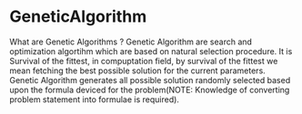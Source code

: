 # GeneticAlgorithm

What are Genetic Algorithms ?
	Genetic Algorithm are search and optimization algortihm which are based on natural selection procedure. It is Survival of the fittest, in compuptation field, by survival of the fittest we mean fetching the best possible solution for the current parameters. Genetic Algorithm generates all possible solution randomly selected based upon the formula deviced for the problem(NOTE: Knowledge of converting problem statement into formulae is required).